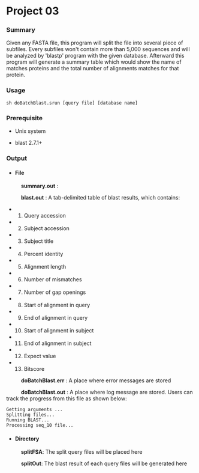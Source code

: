 # Project 03

### Summary
Given any FASTA file, this program will split the file into several piece of subfiles. Every subfiles won't contain more than 5,000 sequences and will be analyzed by 'blastp' program with the given database. Afterward this program will generate a summary table which would show the name of matches proteins and the total number of alignments matches for that protein.

### Usage
```
sh doBatchBlast.srun [query file] [database name]
```

### Prerequisite
* Unix system

* blast 2.7.1+

### Output
  * #### File

  &nbsp;&nbsp;&nbsp;&nbsp;
  &nbsp;&nbsp;&nbsp;&nbsp; **summary.out** :

  &nbsp;&nbsp;&nbsp;&nbsp;
  &nbsp;&nbsp;&nbsp;&nbsp; **blast.out** : A tab-delimited table of blast results, which contains:
*  1.	Query accession
*  2.	Subject accession
*  3.	Subject title
*  4.	Percent identity
*  5.	Alignment length
*  6.	Number of mismatches
*  7.	Number of gap openings
*  8.	Start of alignment in query
*  9.	End of alignment in query
*  10.	Start of alignment in subject
*  11.	End of alignment in subject
*  12.	Expect value
*  13.	Bitscore

  &nbsp;&nbsp;&nbsp;&nbsp;
  &nbsp;&nbsp;&nbsp;&nbsp; **doBatchBlast.err** : A place where error messages are stored

  &nbsp;&nbsp;&nbsp;&nbsp;
  &nbsp;&nbsp;&nbsp;&nbsp; **doBatchBlast.out** : A place where log message are stored. Users can track the progress from this file as shown below:

  ```
  Getting arguments ...
  Splitting files...
  Running BLAST...
  Processing seq_10 file...
  ```


  * #### Directory
  &nbsp;&nbsp;&nbsp;&nbsp;
  &nbsp;&nbsp;&nbsp;&nbsp;  **splitFSA**: The split query files will be placed here

  &nbsp;&nbsp;&nbsp;&nbsp;
  &nbsp;&nbsp;&nbsp;&nbsp;  **splitOut**: The blast result of each query files will be generated here

